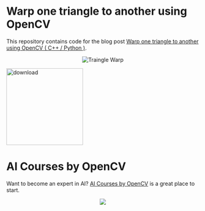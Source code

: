 # Warp one triangle to another using OpenCV

This repository contains code for the blog post [Warp one triangle to another using OpenCV ( C++ / Python )](https://www.learnopencv.com/warp-one-triangle-to-another-using-opencv-c-python/).

<p align="center"><img src="https://learnopencv.com/wp-content/uploads/2016/05/warp-triangle-opencv-768x382.jpg" alt="Traingle Warp"></p>

[<img src="https://learnopencv.com/wp-content/uploads/2022/07/download-button-e1657285155454.png" alt="download" width="200">](https://www.dropbox.com/scl/fo/qe52892eqy5ybz5pudj0u/h?dl=1&rlkey=fa8m35oy1rr8lg8tcak8ouvgu)

# AI Courses by OpenCV

Want to become an expert in AI? [AI Courses by OpenCV](https://opencv.org/courses/) is a great place to start. 

<a href="https://opencv.org/courses/">
<p align="center"> 
<img src="https://learnopencv.com/wp-content/uploads/2023/01/AI-Courses-By-OpenCV-Github.png">
</p>
</a>
